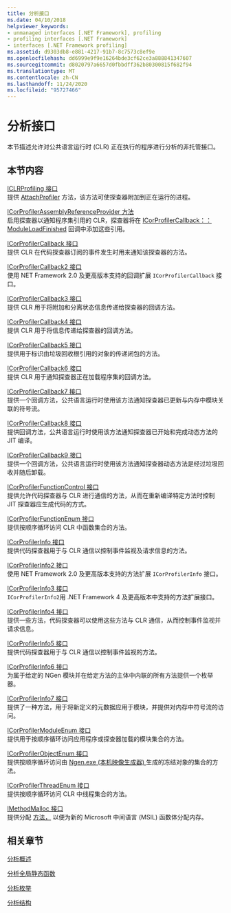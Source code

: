 ```yaml
---
title: 分析接口
ms.date: 04/10/2018
helpviewer_keywords:
- unmanaged interfaces [.NET Framework], profiling
- profiling interfaces [.NET Framework]
- interfaces [.NET Framework profiling]
ms.assetid: d9303db8-e881-4217-91b7-8c7573c8ef9e
ms.openlocfilehash: dd6999e9f9e16264bde3cf62ce3a888841347607
ms.sourcegitcommit: d8020797a6657d0fbbdff362b80300815f682f94
ms.translationtype: MT
ms.contentlocale: zh-CN
ms.lasthandoff: 11/24/2020
ms.locfileid: "95727466"
---
```

# <a name="profiling-interfaces"></a>分析接口

本节描述允许对公共语言运行时 (CLR) 正在执行的程序进行分析的非托管接口。  
  
## <a name="in-this-section"></a>本节内容  

 [ICLRProfiling 接口](iclrprofiling-interface.md)  
 提供 [AttachProfiler](iclrprofiling-attachprofiler-method.md) 方法，该方法可使探查器附加到正在运行的进程。  
  
 [ICorProfilerAssemblyReferenceProvider 方法](icorprofilerassemblyreferenceprovider-interface.md)  
 启用探查器以通知程序集引用的 CLR，探查器将在 [ICorProfilerCallback：： ModuleLoadFinished](icorprofilercallback-moduleloadfinished-method.md) 回调中添加这些引用。  
  
 [ICorProfilerCallback 接口](icorprofilercallback-interface.md)  
 提供 CLR 在代码探查器订阅的事件发生时用来通知该探查器的方法。  
  
 [ICorProfilerCallback2 接口](icorprofilercallback2-interface.md)  
 使用 NET Framework 2.0 及更高版本支持的回调扩展 `ICorProfilerCallback` 接口。  
  
 [ICorProfilerCallback3 接口](icorprofilercallback3-interface.md)  
 提供 CLR 用于将附加和分离状态信息传递给探查器的回调方法。  
  
 [ICorProfilerCallback4 接口](icorprofilercallback4-interface.md)  
 提供 CLR 用于将信息传递给探查器的回调方法。  
  
 [ICorProfilerCallback5 接口](icorprofilercallback5-interface.md)  
 提供用于标识由垃圾回收根引用的对象的传递闭包的方法。  
  
 [ICorProfilerCallback6 接口](icorprofilercallback6-interface.md)  
 提供 CLR 用于通知探查器正在加载程序集的回调方法。  
  
 [ICorProfilerCallback7 接口](icorprofilercallback7-interface.md)  
 提供一个回调方法，公共语言运行时使用该方法通知探查器已更新与内存中模块关联的符号流。  

[ICorProfilerCallback8 接口](icorprofilercallback8-interface.md)  
提供回调方法，公共语言运行时使用该方法通知探查器已开始和完成动态方法的 JIT 编译。

[ICorProfilerCallback9 接口](icorprofilercallback9-interface.md)  
提供一个回调方法，公共语言运行时使用该方法通知探查器动态方法是经过垃圾回收并随后卸载。

 [ICorProfilerFunctionControl 接口](icorprofilerfunctioncontrol-interface.md)  
 提供允许代码探查器与 CLR 进行通信的方法，从而在重新编译特定方法时控制 JIT 探查器应生成代码的方式。  
  
 [ICorProfilerFunctionEnum 接口](icorprofilerfunctionenum-interface.md)  
 提供按顺序循环访问 CLR 中函数集合的方法。  
  
 [ICorProfilerInfo 接口](icorprofilerinfo-interface.md)  
 提供代码探查器用于与 CLR 通信以控制事件监视及请求信息的方法。  
  
 [ICorProfilerInfo2 接口](icorprofilerinfo2-interface.md)  
 使用 NET Framework 2.0 及更高版本支持的方法扩展 `ICorProfilerInfo` 接口。  
  
 [ICorProfilerInfo3 接口](icorprofilerinfo3-interface.md)  
 `ICorProfilerInfo2`用 .NET Framework 4 及更高版本中支持的方法扩展接口。  
  
 [ICorProfilerInfo4 接口](icorprofilerinfo4-interface.md)  
 提供一些方法，代码探查器可以使用这些方法与 CLR 通信，从而控制事件监视并请求信息。  
  
 [ICorProfilerInfo5 接口](icorprofilerinfo5-interface.md)  
 提供代码探查器用于与 CLR 通信以控制事件监视的方法。  
  
 [ICorProfilerInfo6 接口](icorprofilerinfo6-interface.md)  
 为属于给定的 NGen 模块并在给定方法的主体中内联的所有方法提供一个枚举器。  
  
 [ICorProfilerInfo7 接口](icorprofilerinfo7-interface.md)  
 提供了一种方法，用于将新定义的元数据应用于模块，并提供对内存中符号流的访问。  
  
 [ICorProfilerModuleEnum 接口](icorprofilermoduleenum-interface.md)  
 提供用于按顺序循环访问应用程序或探查器加载的模块集合的方法。  
  
 [ICorProfilerObjectEnum 接口](icorprofilerobjectenum-interface.md)  
 提供按顺序循环访问由 [Ngen.exe (本机映像生成器) ](../../tools/ngen-exe-native-image-generator.md)生成的冻结对象的集合的方法。  
  
 [ICorProfilerThreadEnum 接口](icorprofilerthreadenum-interface.md)  
 提供按顺序循环访问 CLR 中线程集合的方法。  
  
 [IMethodMalloc 接口](imethodmalloc-interface.md)  
 提供分配 [方法，](imethodmalloc-alloc-method.md) 以便为新的 Microsoft 中间语言 (MSIL) 函数体分配内存。  
  
## <a name="related-sections"></a>相关章节  

 [分析概述](profiling-overview.md)  
  
 [分析全局静态函数](profiling-global-static-functions.md)  
  
 [分析枚举](profiling-enumerations.md)  
  
 [分析结构](profiling-structures.md)

